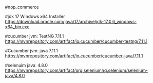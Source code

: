 #nop_commerce

#jdk 17 Windows x64 Installer
https://download.oracle.com/java/17/archive/jdk-17.0.6_windows-x64_bin.exe

#cucumber jvm: TestNG 7.11.1
https://mvnrepository.com/artifact/io.cucumber/cucumber-testng/7.11.1

#Cucumber jvm: java 7.11.1
https://mvnrepository.com/artifact/io.cucumber/cucumber-java/7.11.1

#selenuim java: 4.8.0
https://mvnrepository.com/artifact/org.seleniumhq.selenium/selenium-java/4.8.0
